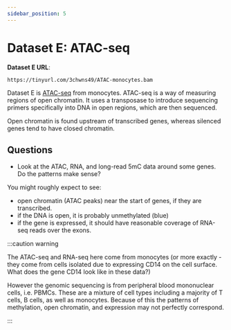 ```yaml
---
sidebar_position: 5
---
```


# Dataset E: ATAC-seq

**Dataset E URL**:
```
https://tinyurl.com/3chwns49/ATAC-monocytes.bam
```

Dataset E is [ATAC-seq](https://en.wikipedia.org/wiki/ATAC-seq) from monocytes.  ATAC-seq is a way of measuring regions of open chromatin.
It uses a transposase to introduce sequencing primers specifically into DNA in open regions, which are then sequenced.

Open chromatin is found upstream of transcribed genes, whereas silenced genes tend to have closed chromatin.

## Questions

* Look at the ATAC, RNA, and long-read 5mC data around some genes.  Do the patterns make sense?

You might roughly expect to see:

- open chromatin (ATAC peaks) near the start of genes, if they are transcribed.
- if the DNA is open, it is probably unmethylated (blue)
- if the gene is expressed, it should have reasonable coverage of RNA-seq reads over the exons.

:::caution warning

The ATAC-seq and RNA-seq here come from monocytes (or more exactly - they come from cells isolated due to expressing
CD14 on the cell surface. What does the gene CD14 look like in these data?)

However the genomic sequencing is from peripheral blood mononuclear cells, i.e. PBMCs. These are a mixture of cell
types including a majority of T cells, B cells, as well as monocytes. Because of this the patterns of methylation, open
chromatin, and expression may not perfectly correspond.

:::
